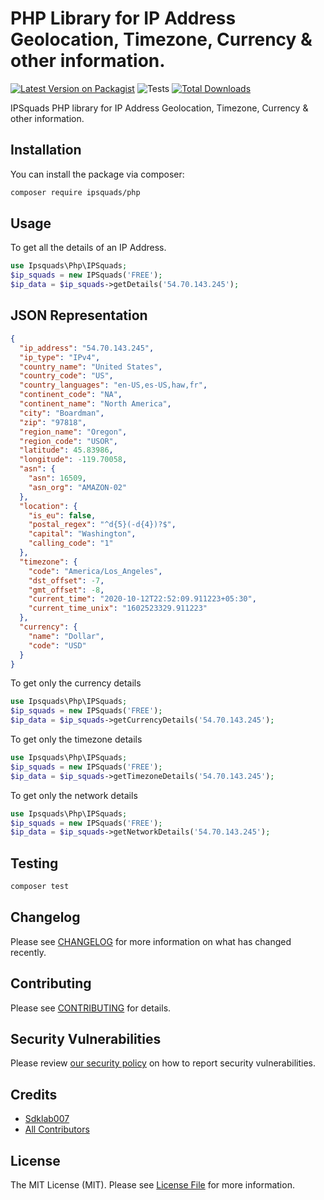 # PHP Library for IP Address Geolocation, Timezone, Currency & other information.

[![Latest Version on Packagist](https://img.shields.io/packagist/v/ipsquads/php.svg?style=flat-square)](https://packagist.org/packages/ipsquads/php)
![Tests](https://github.com/IPSquads/php/workflows/Tests/badge.svg?branch=master)
[![Total Downloads](https://img.shields.io/packagist/dt/ipsquads/php.svg?style=flat-square)](https://packagist.org/packages/ipsquads/php)

IPSquads PHP library for IP Address Geolocation, Timezone, Currency & other information.

## Installation

You can install the package via composer:

```bash
composer require ipsquads/php
```

## Usage

To get all the details of an IP Address.
``` php
use Ipsquads\Php\IPSquads;
$ip_squads = new IPSquads('FREE');
$ip_data = $ip_squads->getDetails('54.70.143.245');
```

## JSON Representation
```json
{
  "ip_address": "54.70.143.245",
  "ip_type": "IPv4",
  "country_name": "United States",
  "country_code": "US",
  "country_languages": "en-US,es-US,haw,fr",
  "continent_code": "NA",
  "continent_name": "North America",
  "city": "Boardman",
  "zip": "97818",
  "region_name": "Oregon",
  "region_code": "USOR",
  "latitude": 45.83986,
  "longitude": -119.70058,
  "asn": {
    "asn": 16509,
    "asn_org": "AMAZON-02"
  },
  "location": {
    "is_eu": false,
    "postal_regex": "^d{5}(-d{4})?$",
    "capital": "Washington",
    "calling_code": "1"
  },
  "timezone": {
    "code": "America/Los_Angeles",
    "dst_offset": -7,
    "gmt_offset": -8,
    "current_time": "2020-10-12T22:52:09.911223+05:30",
    "current_time_unix": "1602523329.911223"
  },
  "currency": {
    "name": "Dollar",
    "code": "USD"
  }
}
```

To get only the currency details
``` php
use Ipsquads\Php\IPSquads;
$ip_squads = new IPSquads('FREE');
$ip_data = $ip_squads->getCurrencyDetails('54.70.143.245');
```

To get only the timezone details
``` php
use Ipsquads\Php\IPSquads;
$ip_squads = new IPSquads('FREE');
$ip_data = $ip_squads->getTimezoneDetails('54.70.143.245');
```

To get only the network details
``` php
use Ipsquads\Php\IPSquads;
$ip_squads = new IPSquads('FREE');
$ip_data = $ip_squads->getNetworkDetails('54.70.143.245');
```
## Testing

``` bash
composer test
```

## Changelog

Please see [CHANGELOG](CHANGELOG.md) for more information on what has changed recently.

## Contributing

Please see [CONTRIBUTING](.github/CONTRIBUTING.md) for details.

## Security Vulnerabilities

Please review [our security policy](../../security/policy) on how to report security vulnerabilities.

## Credits

- [Sdklab007](https://github.com/Sdklab007)
- [All Contributors](../../contributors)

## License

The MIT License (MIT). Please see [License File](LICENSE.md) for more information.
